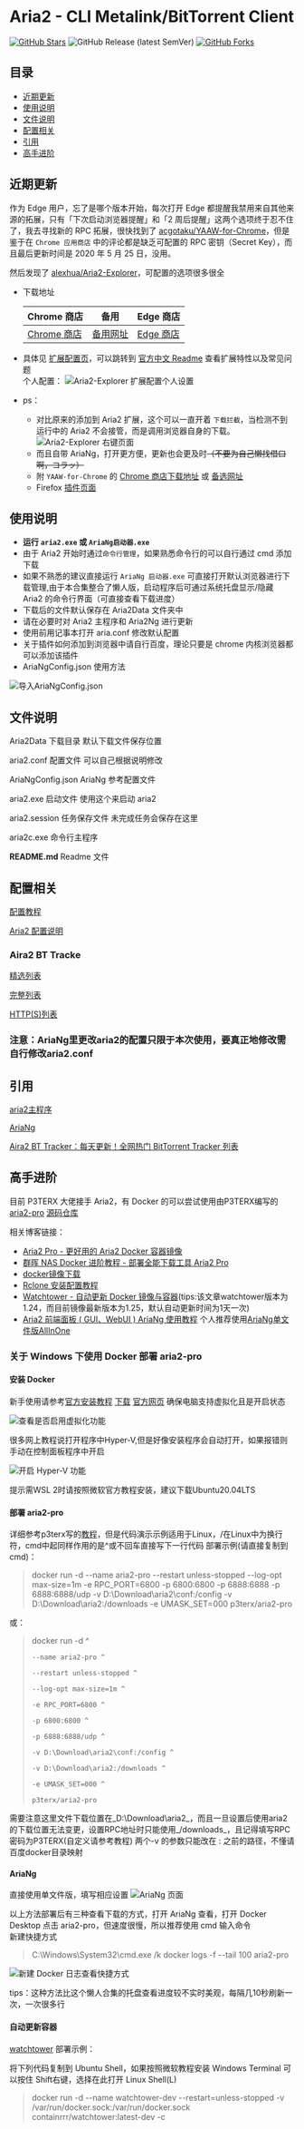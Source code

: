 # Aria2 - CLI Metalink/BitTorrent Client

[![GitHub Stars](https://img.shields.io/github/stars/sjh0020/aria2?style=flat&logo=appveyor)](https://github.com/sjh0020/aria2/stargazers)
![GitHub Release (latest SemVer)](https://img.shields.io/github/v/release/sjh0020/aria2?style=flat&logo=appveyor)
[![GitHub Forks](https://img.shields.io/github/forks/sjh0020/aria2?style=flat&logo=appveyor)](https://github.com/sjh0020/aria2/forkgazers)

## 目录

- [近期更新](#近期更新)
- [使用说明](#使用说明)
- [文件说明](#文件说明)
- [配置相关](#配置相关)
- [引用](#引用)
- [高手进阶](#高手进阶)

## 近期更新

作为 Edge 用户，忘了是哪个版本开始，每次打开 Edge 都提醒我禁用来自其他来源的拓展，只有「下次启动浏览器提醒」和「2 周后提醒」这两个选项终于忍不住了，我去寻找新的 RPC 拓展，很快找到了 [acgotaku/YAAW-for-Chrome][]，但是鉴于在 `Chrome 应用商店` 中的评论都是缺乏可配置的 RPC 密钥（Secret Key），而且最后更新时间是 2020 年 5 月 25 日，没用。

然后发现了 [alexhua/Aria2-Explorer][]，可配置的选项很多很全

- 下载地址

    Chrome 商店 |  备用  | Edge 商店
    ---------- | --- | ----------
    [Chrome 商店][] | [备用网址][] | [Edge 商店][]

- 具体见 [扩展配置页][]，可以跳转到 [官方中文 Readme][] 查看扩展特性以及常见问题  
个人配置：
![Aria2-Explorer 扩展配置个人设置](./docs/img/aria2-explore%20%E6%89%A9%E5%B1%95%E9%85%8D%E7%BD%AE%E9%A1%B5%E9%9D%A2.jpg)

- ps：
  - 对比原来的添加到 Aria2 扩展，这个可以一直开着 `下载拦截`，当检测不到运行中的 Aria2 不会接管，而是调用浏览器自身的下载。
  ![Aria2-Explorer 右键页面](./docs/img/Aria2-Explore%20右键页面.png)
  - 而且自带 AriaNg，打开更方便，更新也会更及时~~（不要为自己懒找借口啊，コラッ）~~
  - 附 `YAAW-for-Chrome` 的 [Chrome 商店下载地址][] 或 [备选网址]
  - Firefox [插件页面][]

[acgotaku/YAAW-for-Chrome]: https://github.com/acgotaku/YAAW-for-Chrome
[alexhua/Aria2-Explorer]: https://github.com/alexhua/Aria2-Explorer
[Chrome 商店]: https://chrome.google.com/webstore/detail/mpkodccbngfoacfalldjimigbofkhgjn "chrome.google.com/webstore"
[备用网址]: https://chrome.zzzmh.cn/info/mpkodccbngfoacfalldjimigbofkhgjn "chrome.zzzmh.cn"
[Edge 商店]: https://microsoftedge.microsoft.com/addons/detail/jjfgljkjddpcpfapejfkelkbjbehagbh "microsoftedge.microsoft.com"
[扩展配置页]: extension://jjfgljkjddpcpfapejfkelkbjbehagbh/options.html "Aria2-Explorer 扩展配置页面"
[官方中文 Readme]: https://github.com/alexhua/Aria2-Explorer/blob/master/README.cn.md
[Chrome 商店下载地址]: https://chrome.google.com/webstore/detail/dennnbdlpgjgbcjfgaohdahloollfgoc "chrome.google.com/webstore"
[备选网址]: https://chrome.zzzmh.cn/info/dennnbdlpgjgbcjfgaohdahloollfgoc "chrome.zzzmh.cn"
[插件页面]: https://addons.mozilla.org/zh-CN/firefox/addon/aria2-integration/ "addons.mozilla.org"

## 使用说明

- **运行 `aria2.exe` 或 `AriaNg启动器.exe`**
- 由于 Aria2 开始时通过`命令行管理`，如果熟悉命令行的可以自行通过 cmd 添加下载
- 如果不熟悉的建议直接运行 `AriaNg 启动器.exe` 可直接打开默认浏览器进行下载管理,由于本合集整合了懒人版，启动程序后可通过系统托盘显示/隐藏 Aria2 的命令行界面（可直接查看下载进度）
- 下载后的文件默认保存在 Aria2Data 文件夹中
- 请在必要时对 Aria2 主程序和 Aria2Ng 进行更新
- 使用前用记事本打开 aria.conf 修改默认配置
- 关于插件如何添加到浏览器中请自行百度，理论只要是 chrome 内核浏览器都可以添加该插件
- AriaNgConfig.json 使用方法

![导入AriaNgConfig.json](docs/img/inputAriaNgConfig.json.png)

## 文件说明

Aria2Data      下载目录 默认下载文件保存位置

aria2.conf     配置文件 可以自己根据说明修改

AriaNgConfig.json  AriaNg 参考配置文件

aria2.exe      启动文件 使用这个来启动 aria2

aria2.session  任务保存文件 未完成任务会保存在这里

aria2c.exe     命令行主程序

**README.md**  Readme 文件

## 配置相关

[配置教程](https://zhuanlan.zhihu.com/p/37021947)

[Aria2 配置说明](http://aria2c.com/usage.html)

### Aira2 BT Tracke

[精选列表](https://trackerslist.com/best_aria2.txt)

[完整列表](https://trackerslist.com/all_aria2.txt)

[HTTP(S)列表](https://trackerslist.com/http_aria2.txt)

### 注意：AriaNg里更改aria2的配置只限于本次使用，要真正地修改需自行修改aria2.conf

## 引用

[aria2主程序](https://github.com/aria2/aria2)

[AriaNg](https://github.com/mayswind/AriaNg/)

[Aira2 BT Tracker：每天更新！全网热门 BitTorrent Tracker 列表](https://trackerslist.com/#/zh)

## 高手进阶

目前 P3TERX 大佬接手 Aria2，有 Docker 的可以尝试使用由P3TERX编写的[aria2-pro](https://p3terx.com/archives/docker-aria2-pro.html)     [源码仓库](https://github.com/P3TERX/Aria2-Pro-Docker)

相关博客链接：

- [Aria2 Pro - 更好用的 Aria2 Docker 容器镜像](https://p3terx.com/archives/docker-aria2-pro.html)
- [群晖 NAS Docker 进阶教程 - 部署全能下载工具 Aria2 Pro](https://p3terx.com/archives/synology-nas-docker-advanced-tutorial-deploy-aria2-pro.html)
- [docker镜像下载](https://hub.docker.com/r/p3terx/aria2-pro)
- [Rclone 安装配置教程](https://p3terx.com/archives/rclone-installation-and-configuration-tutorial.html)
- [Watchtower - 自动更新 Docker 镜像与容器](https://p3terx.com/archives/docker-watchtower.html)(tips:该文章watchtower版本为1.24，而目前镜像最新版本为1.25，默认自动更新时间为1天一次)
- [Aria2 前端面板 ( GUI、WebUI ) AriaNg 使用教程](https://p3terx.com/archives/aria2-frontend-ariang-tutorial.html)  个人推荐使用[AriaNg单文件版AllInOne](https://github.com/mayswind/AriaNg/releases/latest)

### 关于 Windows 下使用 Docker 部署 aria2-pro

#### 安装 Docker

新手使用请参考[官方安装教程](https://docs.docker.com/desktop/windows/install/)
[下载](https://desktop.docker.com/win/stable/amd64/Docker%20Desktop%20Installer.exe)
[官方网页](https://hub.docker.com/)
确保电脑支持虚拟化且是开启状态

![查看是否启用虚拟化功能](docs/img/虚拟化.png)

很多网上教程说打开程序中Hyper-V,但是好像安装程序会自动打开，如果报错则手动在控制面板程序中开启

![开启 Hyper-V 功能](docs/img/hyper.png)

提示需WSL 2时请按照微软官方教程安装，建议下载Ubuntu20.04LTS

#### 部署 aria2-pro

详细参考p3terx写的[教程](https://p3terx.com/archives/docker-aria2-pro.html)，但是代码演示示例适用于Linux，/在Linux中为换行符，cmd中起同样作用的是^或不回车直接写下一行代码
部署示例(请直接复制到cmd)：

> docker run -d --name aria2-pro --restart unless-stopped --log-opt max-size=1m -e RPC_PORT=6800 -p 6800:6800 -p 6888:6888 -p 6888:6888/udp -v D:\Download\aria2\conf:/config -v D:\Download\aria2:/downloads -e UMASK_SET=000 p3terx/aria2-pro

或：
>docker run -d ^
>
>     --name aria2-pro ^
>      
>     --restart unless-stopped ^
>      
>     --log-opt max-size=1m ^
>      
>     -e RPC_PORT=6800 ^
>      
>     -p 6800:6800 ^
>      
>     -p 6888:6888/udp ^
>      
>     -v D:\Download\aria2\conf:/config ^
>      
>     -v D:\Download\aria2:/downloads ^
>      
>     -e UMASK_SET=000 ^
>      
>     p3terx/aria2-pro

需要注意这里文件下载位置在_D:\Download\aria2_，而且一旦设置后使用aria2的下载位置无法变更，设置RPC地址时只能使用_/downloads_，且记得填写RPC密码为P3TERX(自定义请参考教程)
两个-v 的参数只能改在 : 之前的路径，不懂请百度docker目录映射

#### AriaNg

直接使用单文件版，填写相应设置
![AriaNg 页面](docs/img/ariang.png)

以上方法部署后有三种查看下载的方式，打开 AriaNg 查看，打开 Docker Desktop 点击 aria2-pro，但速度很慢，所以推荐使用 cmd 输入命令  
新建快捷方式
> C:\Windows\System32\cmd.exe /k docker logs -f --tail 100 aria2-pro

![新建 Docker 日志查看快捷方式](docs/img/new.png)

tips：这种方法比这个懒人合集的托盘查看进度较不实时美观，每隔几10秒刷新一次，一次很多行

#### 自动更新容器

[watchtower](https://p3terx.com/archives/docker-watchtower.html)
部署示例：

将下列代码复制到 Ubuntu Shell，如果按照微软教程安装 Windows Terminal 可以按住 Shift右键，选择在此打开 Linux Shell(L)
> docker run -d --name watchtower-dev --restart=unless-stopped -v /var/run/docker.sock:/var/run/docker.sock containrrr/watchtower:latest-dev -c
